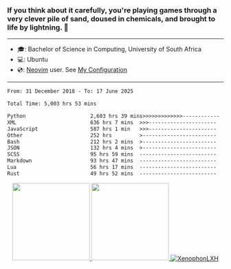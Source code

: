 ### If you think about it carefully, you're playing games through a very clever pile of sand, doused in chemicals, and brought to life by lightning.  👋

-------------------------------------------------------------------------------------------------------

- 🎓: Bachelor of Science in Computing, University of South Africa
- 💻: Ubuntu
- 💿: [Neovim](https://github.com/neovim/neovim) user. See [My Configuration](https://github.com/XenophonLXH/xenovim)

-------------------------------------------------------------------------------------------------------

<!--START_SECTION:waka-->

```txt
From: 31 December 2018 - To: 17 June 2025

Total Time: 5,003 hrs 53 mins

Python                     2,603 hrs 39 mins>>>>>>>>>>>>>------------   52.04 %
XML                        636 hrs 7 mins  >>>----------------------   12.71 %
JavaScript                 587 hrs 1 min   >>>----------------------   11.73 %
Other                      252 hrs         >------------------------   05.04 %
Bash                       212 hrs 2 mins  >------------------------   04.24 %
JSON                       132 hrs 4 mins  >------------------------   02.64 %
SCSS                       95 hrs 59 mins  -------------------------   01.92 %
Markdown                   93 hrs 47 mins  -------------------------   01.87 %
Lua                        56 hrs 17 mins  -------------------------   01.13 %
Rust                       49 hrs 52 mins  -------------------------   01.00 %
```

<!--END_SECTION:waka-->


<p align="center">
    <a href="https://github.com/XenophonLXH">
        <img height="180em" src="https://github-readme-stats-eight-theta.vercel.app/api?username=XenophonLXH&show_icons=true&theme=algolia&include_all_commits=true&count_private=true"/>
        <img height="180em" src="https://github-readme-stats-eight-theta.vercel.app/api/top-langs/?username=XenophonLXH&layout=compact&langs_count=8&theme=algolia"/>
        <img align="center" src="https://github-readme-streak-stats.herokuapp.com/?user=XenophonLXH&theme=algolia" alt="XenophonLXH" />
    </a>
</p>
